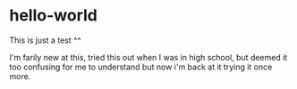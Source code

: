 # hello-world
This is just a test ^^

I'm farily new at this, tried this out when I was in high school, but deemed it too confusing for me to understand but now i'm back at it trying it once more.
